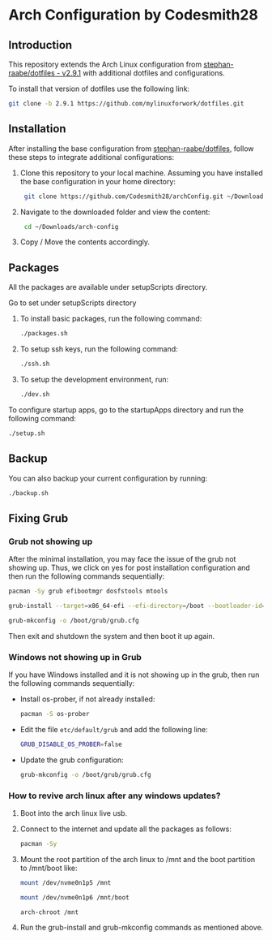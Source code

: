 # Arch Configuration by Codesmith28

## Introduction

This repository extends the Arch Linux configuration from [stephan-raabe/dotfiles - v2.9.1](https://github.com/mylinuxforwork/dotfiles.git) with additional dotfiles and configurations.

To install that version of dotfiles use the following link:

```bash
git clone -b 2.9.1 https://github.com/mylinuxforwork/dotfiles.git
```

## Installation

After installing the base configuration from [stephan-raabe/dotfiles](https://gitlab.com/stephan-raabe/dotfiles), follow these steps to integrate additional configurations:

1. Clone this repository to your local machine. Assuming you have installed the base configuration in your home directory:

   ```bash
    git clone https://github.com/Codesmith28/archConfig.git ~/Downloads/arch-config
   ```

1. Navigate to the downloaded folder and view the content:

   ```bash
    cd ~/Downloads/arch-config
   ```

1. Copy / Move the contents accordingly.

## Packages

All the packages are available under setupScripts directory.

Go to set under setupScripts directory

1. To install basic packages, run the following command:

   ```bash
   ./packages.sh
   ```

2. To setup ssh keys, run the following command:

   ```bash
   ./ssh.sh
   ```

3. To setup the development environment, run:

   ```bash
   ./dev.sh
   ```

To configure startup apps, go to the startupApps directory and run the following command:

```bash
./setup.sh
```

## Backup

You can also backup your current configuration by running:

```bash
./backup.sh
```

## Fixing Grub

### Grub not showing up

After the minimal installation, you may face the issue of the grub not showing up. Thus, we click on yes for post installation configuration and then run the following commands sequentially:

```bash
pacman -Sy grub efibootmgr dosfstools mtools
```

```bash
grub-install --target=x86_64-efi --efi-directory=/boot --bootloader-id=GRUB
```

```bash
grub-mkconfig -o /boot/grub/grub.cfg
```

Then exit and shutdown the system and then boot it up again.

### Windows not showing up in Grub

If you have Windows installed and it is not showing up in the grub, then run the following commands sequentially:

- Install os-prober, if not already installed:

  ```bash
  pacman -S os-prober
  ```

- Edit the file `etc/default/grub` and add the following line:

  ```bash
  GRUB_DISABLE_OS_PROBER=false
  ```

- Update the grub configuration:

  ```bash
  grub-mkconfig -o /boot/grub/grub.cfg
  ```

### How to revive arch linux after any windows updates?

1. Boot into the arch linux live usb.

2. Connect to the internet and update all the packages as follows:

   ```bash
   pacman -Sy
   ```

3. Mount the root partition of the arch linux to /mnt and the boot partition to /mnt/boot like:

   ```bash
   mount /dev/nvme0n1p5 /mnt
   ```

   ```bash
   mount /dev/nvme0n1p6 /mnt/boot
   ```

   ```bash
   arch-chroot /mnt
   ```

4. Run the grub-install and grub-mkconfig commands as mentioned above.
